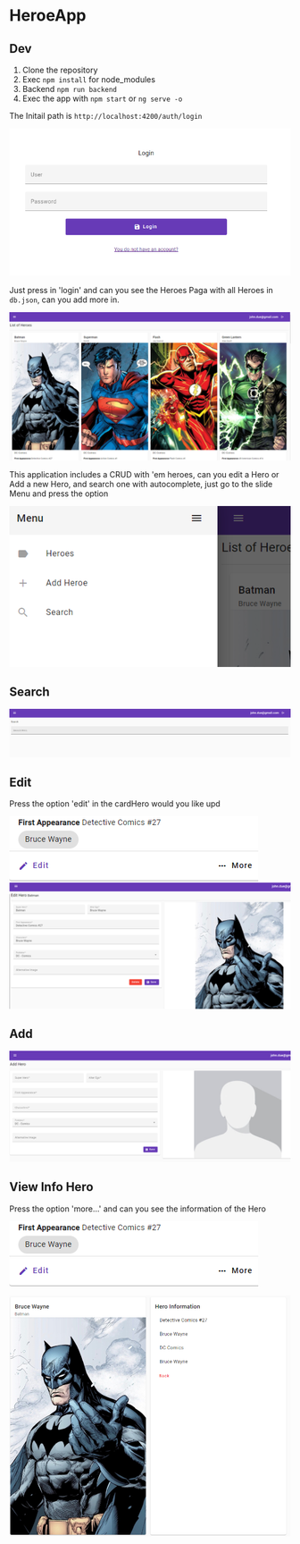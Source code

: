 # HeroeApp

## Dev

1. Clone the repository
2. Exec ``npm install`` for node_modules
3. Backend ``npm run backend``
4. Exec the app with ``npm start`` or ``ng serve -o``


The Initail path is ``http://localhost:4200/auth/login``

![Login Page](/images/LoginHeroesApp.png)

Just press in 'login' and can you see the Heroes Paga with all Heroes in ``db.json``, can you add more in.

![List Page](/images/ListHeroes.png)


This application includes a CRUD with 'em heroes, can you edit a Hero or Add a new Hero, and search one with autocomplete, just go to the slide Menu and press the option

![Slide Menu](/images/SlideMenu.png)
## Search
![Search Hero](/images/SearchHero.png)
## Edit
Press the option 'edit' in the cardHero would you like upd

![Edit Page](/images/EditAndMore.png)
![Edit Page](/images/EditHero.png)
## Add
![Edit Page](/images/AddHero.png)

## View Info Hero
Press the option 'more...' and can you see the information of the Hero

![More](/images/EditAndMore.png)

![View Hero Page](/images/ViewHero.png)






